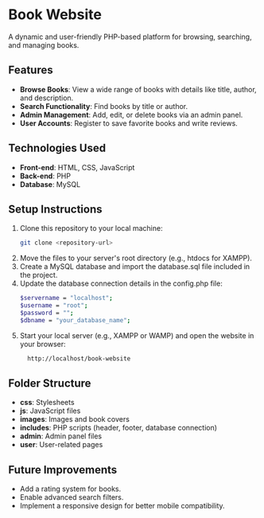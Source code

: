 # Book Website

A dynamic and user-friendly PHP-based platform for browsing, searching, and managing books.

## Features
- **Browse Books**: View a wide range of books with details like title, author, and description.
- **Search Functionality**: Find books by title or author.
- **Admin Management**: Add, edit, or delete books via an admin panel.
- **User Accounts**: Register to save favorite books and write reviews.

## Technologies Used
- **Front-end**: HTML, CSS, JavaScript
- **Back-end**: PHP
- **Database**: MySQL

## Setup Instructions
1. Clone this repository to your local machine:
   ```bash
   git clone <repository-url>
2. Move the files to your server's root directory (e.g., htdocs for XAMPP).
3. Create a MySQL database and import the database.sql file included in the project.
4. Update the database connection details in the config.php file:
    ```bash
    $servername = "localhost";
    $username = "root";
    $password = "";
    $dbname = "your_database_name";
5. Start your local server (e.g., XAMPP or WAMP) and open the website in your browser:
    ```bash
      http://localhost/book-website


## Folder Structure
- **css**: Stylesheets
- **js**: JavaScript files
- **images**: Images and book covers
- **includes**: PHP scripts (header, footer, database connection)
- **admin**: Admin panel files
- **user**: User-related pages

## Future Improvements
- Add a rating system for books.
- Enable advanced search filters.
- Implement a responsive design for better mobile compatibility.



